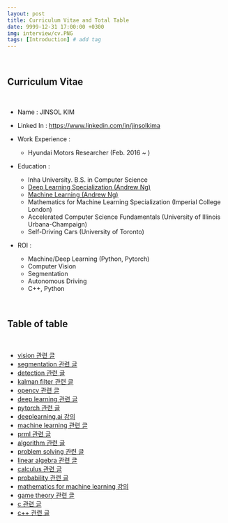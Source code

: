 ```yaml
---
layout: post
title: Curriculum Vitae and Total Table
date: 9999-12-31 17:00:00 +0300
img: interview/cv.PNG
tags: [Introduction] # add tag
---
```


<br>

## Curriculum Vitae

<br>

- Name : JINSOL KIM
- Linked In : https://www.linkedin.com/in/jinsolkima
- Work Experience : 
    - Hyundai Motors Researcher (Feb. 2016 ~ )
    
- Education :
    - Inha University. B.S. in Computer Science
    - [Deep Learning Specialization (Andrew Ng)](https://www.coursera.org/account/accomplishments/specialization/certificate/7Y5SFDG3F85E)
    - [Machine Learning (Andrew Ng)](https://www.coursera.org/account/accomplishments/certificate/DT55J2YVFRJL)
    - Mathematics for Machine Learning Specialization (Imperial College London)
    - Accelerated Computer Science Fundamentals (University of Illinois Urbana-Champaign)
    - Self-Driving Cars (University of Toronto)
                 
- ROI :
    - Machine/Deep Learning (Python, Pytorch)      
    - Computer Vision
    - Segmentation
    - Autonomous Driving
    - C++, Python

<br>

## Table of table

<br>

- [vision 관련 글](https://gaussian37.github.io/vision-concept-vision-table/)
- [segmentation 관련 글](https://gaussian37.github.io/vision-segmentation-segmentation-table/)
- [detection 관련 글](https://gaussian37.github.io/vision-detection-detection-table/)
- [kalman filter 관련 글](https://gaussian37.github.io/vision-kalmanfilter-kalmanfilter-table/)
- [opencv 관련 글](https://gaussian37.github.io/vision-opencv-opencv-table/)
- [deep learning 관련 글](https://gaussian37.github.io/dl-concept-deep-learning-table/)
- [pytorch 관련 글](https://gaussian37.github.io/dl-pytorch-pytorch-table/)
- [deeplearning.ai 강의](https://gaussian37.github.io/dl-dlai-deeplearning_ai_table/)
- [machine learning 관련 글](https://gaussian37.github.io/ml-concept-machine-learning-table/)
- [prml 관련 글](https://gaussian37.github.io/ml-prml-prml-table/)
- [algorithm 관련 글](https://gaussian37.github.io/math-concept-algorithm-table/)
- [problem solving 관련 글](https://gaussian37.github.io/math-ps-ps-table/)
- [linear algebra 관련 글](https://gaussian37.github.io/math-la-linear-algebra-table/)
- [calculus 관련 글](https://gaussian37.github.io/math-calculus-calculus-Table/)
- [probability 관련 글](https://gaussian37.github.io/math-pb-probability-table/)
- [mathematics for machine learning 강의](https://gaussian37.github.io/math-mfml-mfml_table/)
- [game theory 관련 글](https://gaussian37.github.io/math-game-game-theory-table/)
- [c 관련 글](https://gaussian37.github.io/c-concept-c-table/)
- [c++ 관련 글](https://gaussian37.github.io/cpp-concept-cpp-table/)
